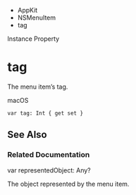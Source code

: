 

- AppKit
- NSMenuItem
-  tag 

Instance Property

# tag

The menu item’s tag.

macOS

``` source
var tag: Int { get set }
```

## See Also

### Related Documentation

var representedObject: Any?

The object represented by the menu item.

